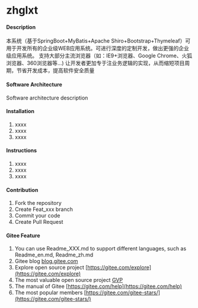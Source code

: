 # zhglxt

#### Description
本系统（基于SpringBoot+MyBatis+Apache Shiro+Bootstrap+Thymeleaf）可用于开发所有的企业级WEB应用系统。可进行深度的定制开发，做出更强的企业级应用系统。
支持大部分主流浏览器（如：IE9+浏览器、Google Chrome、火狐浏览器、360浏览器等...)
让开发者更加专于注业务逻辑的实现，从而缩短项目周期，节省开发成本，提高软件安全质量

#### Software Architecture
Software architecture description

#### Installation

1.  xxxx
2.  xxxx
3.  xxxx

#### Instructions

1.  xxxx
2.  xxxx
3.  xxxx

#### Contribution

1.  Fork the repository
2.  Create Feat_xxx branch
3.  Commit your code
4.  Create Pull Request


#### Gitee Feature

1.  You can use Readme\_XXX.md to support different languages, such as Readme\_en.md, Readme\_zh.md
2.  Gitee blog [blog.gitee.com](https://blog.gitee.com)
3.  Explore open source project [https://gitee.com/explore](https://gitee.com/explore)
4.  The most valuable open source project [GVP](https://gitee.com/gvp)
5.  The manual of Gitee [https://gitee.com/help](https://gitee.com/help)
6.  The most popular members  [https://gitee.com/gitee-stars/](https://gitee.com/gitee-stars/)
